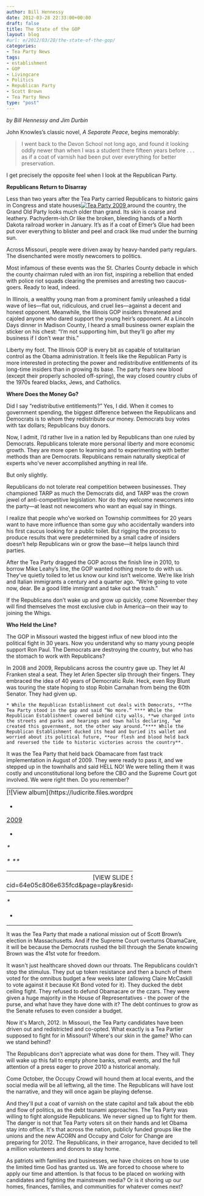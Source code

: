 ```yaml
---
author: Bill Hennessy
date: 2012-03-28 22:33:00+00:00
draft: false
title: The State of the GOP
layout: blog
#url: e/2012/03/28/the-state-of-the-gop/
categories:
- Tea Party News
tags:
- establishment
- GOP
- Livingcare
- Politics
- Republican Party
- Scott Brown
- Tea Party News
type: "post"
---
```


_by Bill Hennessy and Jim Durbin_

 

John Knowles’s classic novel, _A Separate Peace_, begins memorably:

 

>   
> 
> I went back to the Devon School not long ago, and found it looking oddly newer than when I was a student there fifteen years before . . . as if a coat of varnish had been put over everything for better preservation.
> 
> 

 

I get precisely the opposite feel when I look at the Republican Party.

 

**Republicans Return to Disarray**

 

Less than two years after the Tea Party carried Republicans to historic gains in Congress and state houses[![Tea Party 2009](https://ludicrite.files.wordpress.com/2012/04/teaparty2009_thumb.jpg)
](https://ludicrite.files.wordpress.com/2012/04/teaparty2009.jpg) around the country, the Grand Old Party looks much older than grand. Its skin is coarse and leathery. Pachyderm-ish.Or like the broken, bleeding hands of a North Dakota railroad worker in January. It’s as if a coat of Elmer’s Glue had been put over everything to blister and peel and crack like mud under the burning sun.

 

Across Missouri, people were driven away by heavy-handed party regulars. The disenchanted were mostly newcomers to politics.

 

Most infamous of these events was the St. Charles County debacle in which the county chairman ruled with an iron fist, inspiring a rebellion that ended with police riot squads clearing the premises and arresting two caucus-goers. Ready to lead, indeed.

 

In Illinois, a wealthy young man from a prominent family unleashed a tidal wave of lies—flat out, ridiculous, and cruel lies—against a decent and honest opponent. Meanwhile, the Illinois GOP insiders threatened and cajoled anyone who dared support the young heir’s opponent. At a Lincoln Days dinner in Madison County, I heard a small business owner explain the sticker on his chest: “I’m not supporting him, but they’ll go after my business if I don’t wear this.”

 

Liberty my foot. The Illinois GOP is every bit as capable of totalitarian control as the Obama administration. It feels like the Republican Party is more interested in protecting the power and redistributive entitlements of its long-time insiders than in growing its base. The party fears new blood (except their properly schooled off-spring), the way closed country clubs of the 1970s feared blacks, Jews, and Catholics.

 

**Where Does the Money Go?**

 

Did I say “redistributive entitlements?” Yes, I did. When it comes to government spending, the biggest difference between the Republicans and Democrats is to whom they redistribute our money. Democrats buy votes with tax dollars; Republicans buy donors.

 

Now, I admit, I’d rather live in a nation led by Republicans than one ruled by Democrats. Republicans tolerate more personal liberty and more economic growth. They are more open to learning and to experimenting with better methods than are Democrats. Republicans remain naturally skeptical of experts who’ve never accomplished anything in real life.

 

But only slightly.

 

Republicans do not tolerate real competition between businesses. They championed TARP as much the Democrats did, and TARP was the crown jewel of anti-competitive legislation. Nor do they welcome newcomers into the party—at least not newcomers who want an equal say in things.

 

I realize that people who’ve worked on Township committees for 20 years want to have more influence than some guy who accidentally wanders into his first caucus looking for a public toilet. But rigging the process to produce results that were predetermined by a small cadre of insiders doesn’t help Republicans win or grow the base—it helps launch third parties.

 

After the Tea Party dragged the GOP across the finish line in 2010, to borrow Mike Leahy’s line, the GOP wanted nothing more to do with us. They’ve quietly toiled to let us know our kind isn’t welcome. We’re like Irish and Italian immigrants a century and a quarter ago. “We’re going to vote now, dear. Be a good little immigrant and take out the trash.”

 

If the Republicans don’t wake up and grow up quickly, come November they will find themselves the most exclusive club in America—on their way to joining the Whigs.

 

**Who Held the Line?**

 

The GOP in Missouri wasted the biggest influx of new blood into the political fight in 30 years. Now you understand why so many young people support Ron Paul. The Democrats are destroying the country, but who has the stomach to work with Republicans?

 

In 2008 and 2009, Republicans across the country gave up. They let Al Franken steal a seat. They let Arlen Specter slip through their fingers. They embraced the idea of 40 years of Democratic Rule. Heck, even Roy Blunt was touring the state hoping to stop Robin Carnahan from being the 60th Senator. They had given up.

 

    * While the Republican Establishment cut deals with Democrats, **The Tea Party stood in the gap and said “No more.” **** While the Republican Establishment cowered behind city walls, **we charged into the streets and parks and hearings and town halls declaring, “we created this government, not the other way around.”**** While the Republican Establishment ducked its head and buried its wallet and worried about its political future, **our flesh and blood held back and reversed the tide to historic victories across the country**.   

It was the Tea Party that held back Obamacare from fast track implementation in August of 2009. They were ready to pass it, and we stepped up in the townhalls and said HELL NO! We were telling them it was costly and unconstitutional long before the CBO and the Supreme Court got involved. We were right then. Do you remember?

 

<table cellpadding="0" cellspacing="0" style="outline:none;border-style:none;margin:0;padding:0;width:332px;border-collapse:collapse;" border="0" ><tbody ><tr >
<td style="margin:0;padding:0;outline:none;border-style:none;width:auto;" >[![View album](https://ludicrite.files.wordpress.com/2012/04/2009.jpg)
](https://skydrive.live.com/redir.aspx?cid=64e05c806e635fcd&page=play&resid=64E05C806E635FCD!297&type=5&Bsrc=Photomail&Bpub=SDX.Photos)

*

[2009](https://skydrive.live.com/redir.aspx?cid=64e05c806e635fcd&page=browse&resid=64E05C806E635FCD!297&type=5&Bsrc=Photomail&Bpub=SDX.Photos)

*

*<table cellpadding="0" cellspacing="0" style="text-align:center;width:auto;margin-left:auto;margin-right:auto;padding:0;outline:none;border-style:none;border-collapse:collapse;" border="0" >*<tr >*
<td style="vertical-align:top;outline:none;border-style:none;margin:0;padding:6px 12px 6px 0;" >[VIEW SLIDE SHOW](https://skydrive.live.com/redir.aspx?cid=64e05c806e635fcd&page=play&resid=64E05C806E635FCD!297&type=5&Bsrc=Photomail&Bpub=SDX.Photos)
</td>*
<td style="vertical-align:top;outline:none;border-style:none;margin:0;padding:6px 0;" >[DOWNLOAD ALL](https://skydrive.live.com/redir.aspx?cid=64e05c806e635fcd&page=downloadphotos&resid=64E05C806E635FCD!297&type=5&Bsrc=Photomail&Bpub=SDX.Photos)
</td>*</tr>*</table>*

*

</td></tr></tbody></table>

 

It was the Tea Party that made a national mission out of Scott Brown’s election in Massachusetts. And if the Supreme Court overturns ObamaCare, it will be because the Democrats rushed the bill through the Senate knowing Brown was the 41st vote for freedom.

 

It wasn't just healthcare shoved down our throats. The Republicans couldn't stop the stimulus. They put up token resistance and then a bunch of them voted for the omnibus budget a few weeks later (allowing Claire McCaskill to vote against it because Kit Bond voted for it). They ducked the debt ceiling fight. They refused to defund Obamacare or the czars. They were given a huge majority in the House of Representatives - the power of the purse, and what have they have done with it? The debt continues to grow as the Senate refuses to even consider a budget.

 

Now it's March, 2012. In Missouri, the Tea Party candidates have been driven out and redistricted and co-opted. What exactly is a Tea Partier supposed to fight for in Missouri? Where's our skin in the game? Who can we stand behind?

 

The Republicans don't appreciate what was done for them. They will. They will wake up this fall to empty phone banks, small events, and the full attention of a press eager to prove 2010 a historical anomaly.

 

Come October, the Occupy Crowd will hound them at local events, and the social media will be all leftwing, all the time. The Republicans will have lost the narrative, and they will once again be playing defense.

 

And they'll put a coat of varnish on the state capitol and talk about the ebb and flow of politics, as the debt tsunami approaches. The Tea Party was willing to fight alongside Republicans. We never signed up to fight for them. The danger is not that Tea Party voters sit on their hands and let Obama stay into office. It's that across the nation, publicly funded groups like the unions and the new ACORN and Occupy and Color for Change are preparing for 2012. The Republicans, in their arrogance, have decided to tell a million volunteers and donors to stay home.

 

As patriots with families and businesses, we have choices on how to use the limited time God has granted us. We are forced to choose where to apply our time and attention. Is that focus to be placed on working with candidates and fighting the mainstream media? Or is it shoring up our homes, finances, families, and communities for whatever comes next?
